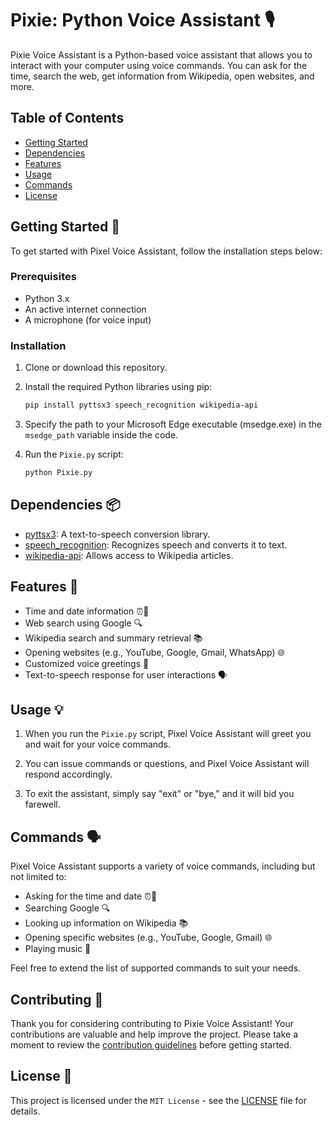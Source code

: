 # Pixie: Python Voice Assistant 🎙️

Pixie Voice Assistant is a Python-based voice assistant that allows you to interact with your computer using voice commands. You can ask for the time, search the web, get information from Wikipedia, open websites, and more.

## Table of Contents
- [Getting Started](#getting-started)
- [Dependencies](#dependencies)
- [Features](#features)
- [Usage](#usage)
- [Commands](#commands)
- [License](#license)

## Getting Started 🚀

To get started with Pixel Voice Assistant, follow the installation steps below:

### Prerequisites

- Python 3.x
- An active internet connection
- A microphone (for voice input)

### Installation

1. Clone or download this repository.

2. Install the required Python libraries using pip:

   ```bash
   pip install pyttsx3 speech_recognition wikipedia-api
   ```

3. Specify the path to your Microsoft Edge executable (msedge.exe) in the `msedge_path` variable inside the code.

4. Run the `Pixie.py` script:

   ```bash
   python Pixie.py
   ```

## Dependencies 📦

- [pyttsx3](https://pypi.org/project/pyttsx3/): A text-to-speech conversion library.
- [speech_recognition](https://pypi.org/project/SpeechRecognition/): Recognizes speech and converts it to text.
- [wikipedia-api](https://pypi.org/project/Wikipedia-API/): Allows access to Wikipedia articles.

## Features 🌟

- Time and date information ⏰📅
- Web search using Google 🔍
- Wikipedia search and summary retrieval 📚
- Opening websites (e.g., YouTube, Google, Gmail, WhatsApp) 🌐
- Customized voice greetings 👋
- Text-to-speech response for user interactions 🗣️

## Usage 💡

1. When you run the `Pixie.py` script, Pixel Voice Assistant will greet you and wait for your voice commands.

2. You can issue commands or questions, and Pixel Voice Assistant will respond accordingly.

3. To exit the assistant, simply say "exit" or "bye," and it will bid you farewell.

## Commands 🗣️

Pixel Voice Assistant supports a variety of voice commands, including but not limited to:

- Asking for the time and date ⏰📅
- Searching Google 🔍
- Looking up information on Wikipedia 📚
- Opening specific websites (e.g., YouTube, Google, Gmail) 🌐
- Playing music 🎵

Feel free to extend the list of supported commands to suit your needs.

## Contributing 🤝

Thank you for considering contributing to Pixie Voice Assistant! Your contributions are valuable and help improve the project. Please take a moment to review the [contribution guidelines](CONTRIBUTING.md) before getting started.

## License 📜

This project is licensed under the `MIT License` - see the [LICENSE](LICENSE) file for details.


